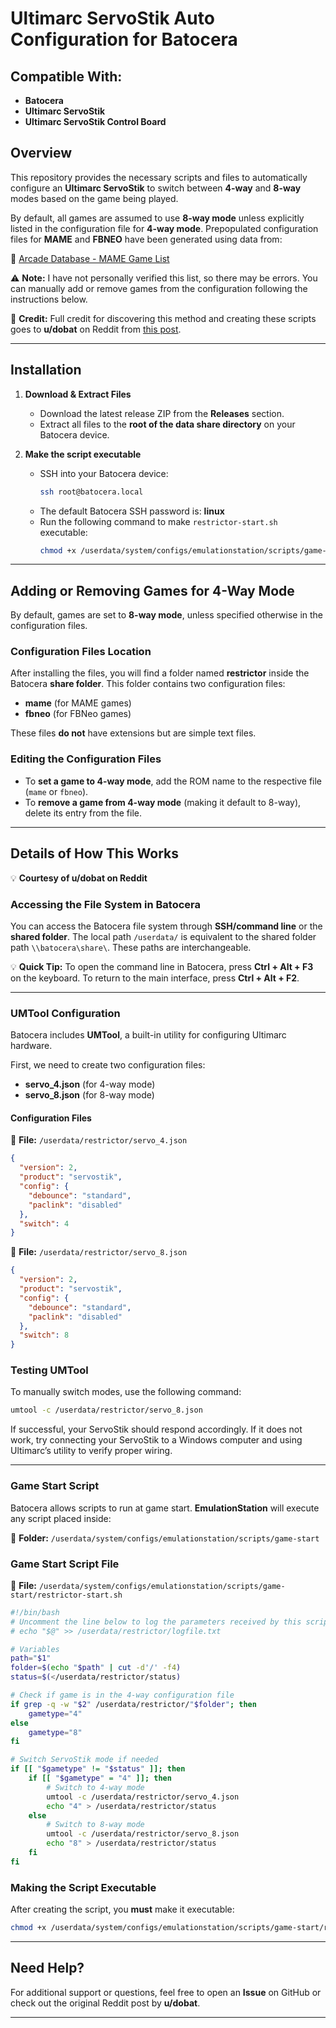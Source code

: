 # Ultimarc ServoStik Auto Configuration for Batocera  

## Compatible With:  
- **Batocera**  
- **Ultimarc ServoStik**  
- **Ultimarc ServoStik Control Board**  

## Overview  

This repository provides the necessary scripts and files to automatically configure an **Ultimarc ServoStik** to switch between **4-way** and **8-way** modes based on the game being played.  

By default, all games are assumed to use **8-way mode** unless explicitly listed in the configuration file for **4-way mode**. Prepopulated configuration files for **MAME** and **FBNEO** have been generated using data from:  

🔗 [Arcade Database - MAME Game List](http://adb.arcadeitalia.net/lista_mame.php)  

⚠ **Note:** I have not personally verified this list, so there may be errors. You can manually add or remove games from the configuration following the instructions below.  

🚀 **Credit:** Full credit for discovering this method and creating these scripts goes to **u/dobat** on Reddit from [this post](#).  

---

## Installation  

1. **Download & Extract Files**  
   - Download the latest release ZIP from the **Releases** section.  
   - Extract all files to the **root of the data share directory** on your Batocera device.  

2. **Make the script executable**  
   - SSH into your Batocera device:  
     ```sh
     ssh root@batocera.local
     ```  
   - The default Batocera SSH password is: **linux**  
   - Run the following command to make `restrictor-start.sh` executable:  
     ```sh
     chmod +x /userdata/system/configs/emulationstation/scripts/game-start/restrictor-start.sh
     ```  

---

## Adding or Removing Games for 4-Way Mode  

By default, games are set to **8-way mode**, unless specified otherwise in the configuration files.  

### Configuration Files Location  
After installing the files, you will find a folder named **restrictor** inside the Batocera **share folder**. This folder contains two configuration files:  

- **mame** (for MAME games)  
- **fbneo** (for FBNeo games)  

These files **do not** have extensions but are simple text files.  

### Editing the Configuration Files  

- To **set a game to 4-way mode**, add the ROM name to the respective file (`mame` or `fbneo`).  
- To **remove a game from 4-way mode** (making it default to 8-way), delete its entry from the file.  

---

## Details of How This Works  

💡 **Courtesy of u/dobat on Reddit**  

### Accessing the File System in Batocera  

You can access the Batocera file system through **SSH/command line** or the **shared folder**. The local path `/userdata/` is equivalent to the shared folder path `\\batocera\share\`. These paths are interchangeable.  

💡 **Quick Tip:** To open the command line in Batocera, press **Ctrl + Alt + F3** on the keyboard. To return to the main interface, press **Ctrl + Alt + F2**.  

---

### UMTool Configuration  

Batocera includes **UMTool**, a built-in utility for configuring Ultimarc hardware.  

First, we need to create two configuration files:  
- **servo_4.json** (for 4-way mode)  
- **servo_8.json** (for 8-way mode)  

#### Configuration Files  

📄 **File:** `/userdata/restrictor/servo_4.json`  
```json
{
  "version": 2,
  "product": "servostik",
  "config": {
    "debounce": "standard",
    "paclink": "disabled"
  },
  "switch": 4
}
```
📄 **File:** `/userdata/restrictor/servo_8.json`  
```json
{
  "version": 2,
  "product": "servostik",
  "config": {
    "debounce": "standard",
    "paclink": "disabled"
  },
  "switch": 8
}
```

### Testing UMTool  

To manually switch modes, use the following command:  

```sh
umtool -c /userdata/restrictor/servo_8.json
```
If successful, your ServoStik should respond accordingly. If it does not work, try connecting your ServoStik to a Windows computer and using Ultimarc’s utility to verify proper wiring.  

---

### Game Start Script  

Batocera allows scripts to run at game start. **EmulationStation** will execute any script placed inside:  

📂 **Folder:** `/userdata/system/configs/emulationstation/scripts/game-start`  

### Game Start Script File  

📄 **File:** `/userdata/system/configs/emulationstation/scripts/game-start/restrictor-start.sh`  

```sh
#!/bin/bash
# Uncomment the line below to log the parameters received by this script
# echo "$@" >> /userdata/restrictor/logfile.txt

# Variables
path="$1"
folder=$(echo "$path" | cut -d'/' -f4)
status=$(</userdata/restrictor/status)

# Check if game is in the 4-way configuration file
if grep -q -w "$2" /userdata/restrictor/"$folder"; then
    gametype="4"
else
    gametype="8"
fi

# Switch ServoStik mode if needed
if [[ "$gametype" != "$status" ]]; then
    if [[ "$gametype" = "4" ]]; then
        # Switch to 4-way mode
        umtool -c /userdata/restrictor/servo_4.json
        echo "4" > /userdata/restrictor/status
    else
        # Switch to 8-way mode
        umtool -c /userdata/restrictor/servo_8.json
        echo "8" > /userdata/restrictor/status
    fi
fi
```

### Making the Script Executable  

After creating the script, you **must** make it executable:  

```sh
chmod +x /userdata/system/configs/emulationstation/scripts/game-start/restrictor-start.sh
```

---

## Need Help?  

For additional support or questions, feel free to open an **Issue** on GitHub or check out the original Reddit post by **u/dobat**.  

---
